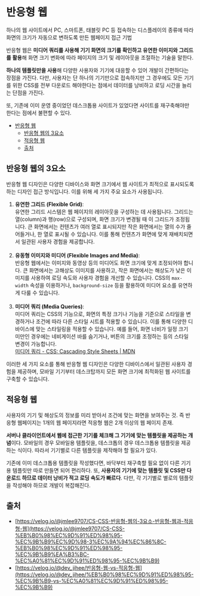# 반응형 웹

하나의 웹 사이트에서 PC, 스마트폰, 태블릿 PC 등 접속하는 디스플레이의 종류에 따라 화면의 크기가 자동으로 변하도록 만든 웹페이지 접근 기법

반응형 웹은 **미디어 쿼리를 사용해 기기 화면의 크기를 확인하고 유연한 이미지와 그리드를 활용**해 화면 크기 변화에 따라 페이지의 크기 및 레이아웃을 조절하는 기술을 말한다.

**하나의 템플릿만을 사용**해 다양한 사용자와 기기에 대응할 수 있어 개발이 간편하다는 장점을 가진다. 다만, 사용자는 단 하나의 기기만으로 접속하지만 그 경우에도 모든 기기를 위한 CSS를 전부 다운로드 해야한다는 점에서 데이터를 낭비하고 로딩 시간을 늘리는 단점을 가진다.

또, 기존에 이미 운영 중이었던 데스크톱용 사이트가 있었다면 사이트를 재구축해야만 한다는 점에서 불편할 수 있다.

- [반응형 웹](#반응형-웹)
  - [반응형 웹의 3요소](#반응형-웹의-3요소)
  - [적응형 웹](#적응형-웹)
  - [출처](#출처)
## 반응형 웹의 3요소

반응형 웹 디자인은 다양한 디바이스와 화면 크기에서 웹 사이트가 최적으로 표시되도록 하는 디자인 접근 방식입니다. 이를 위해 세 가지 주요 요소가 사용됩니다.

1. **유연한 그리드 (Flexible Grid)**:</br>
   유연한 그리드 시스템은 웹 페이지의 레이아웃을 구성하는 데 사용됩니다. 그리드는 열(column)과 행(row)으로 구성되며, 화면 크기가 변경될 때 이 그리드가 조정됩니다. 큰 화면에서는 컨텐츠가 여러 열로 표시되지만 작은 화면에서는 열의 수가 줄어들거나, 한 열로 표시될 수 있습니다. 이를 통해 컨텐츠가 화면에 맞게 재배치되면서 일관된 사용자 경험을 제공합니다.</br></br>
2. **유동형 이미지와 미디어 (Flexible Images and Media)**:</br>
   반응형 웹에서는 이미지와 동영상 등의 미디어도 화면 크기에 맞게 조정되어야 합니다. 큰 화면에서는 고해상도 이미지를 사용하고, 작은 화면에서는 해상도가 낮은 이미지를 사용하여 로딩 속도와 사용자 경험을 개선할 수 있습니다. CSS의 `max-width` 속성을 이용하거나, `background-size` 등을 활용하여 미디어 요소를 유연하게 다룰 수 있습니다.</br></br>
3. **미디어 쿼리 (Media Queries)**:</br>
   미디어 쿼리는 CSS의 기능으로, 화면의 특정 크기나 기능을 기준으로 스타일을 변경하거나 조건에 따라 다른 스타일 시트를 적용할 수 있습니다. 이를 통해 다양한 디바이스에 맞는 스타일링을 적용할 수 있습니다. 예를 들어, 화면 너비가 일정 크기 미만인 경우에는 네비게이션 바를 숨기거나, 버튼의 크기를 조정하는 등의 스타일 변경이 가능합니다.</br>
   [미디어 쿼리 - CSS: Cascading Style Sheets | MDN](https://developer.mozilla.org/ko/docs/Web/CSS/CSS_media_queries)</br>

이러한 세 가지 요소를 통해 반응형 웹 디자인은 다양한 디바이스에서 일관된 사용자 경험을 제공하며, 모바일 기기부터 데스크탑까지 모든 화면 크기에 최적화된 웹 사이트를 구축할 수 있습니다.

## 적응형 웹

사용자의 기기 및 해상도의 정보를 미리 받아서 조건에 맞는 화면을 보여주는 것. 즉 반응형 웹페이지는 1개의 웹 페이지라면 적응형 웹은 2개 이상의 웹 페이지 존재.

**서버나 클라이언트에서 웹에 접근한 기기를 체크해 그 기기에 맞는 템플릿을 제공하는 개념**이다. 모바일의 경우 모바일용 템플릿을, 데스크톱의 경우 데스크톱용 템플릿을 제공하는 식이다. 따라서 기기별로 다른 템플릿을 제작해야 할 필요가 있다.

기존에 이미 데스크톱용 템플릿을 작성했다면, 바닥부터 재구축할 필요 없이 다른 기기용 템플릿만 따로 만들면 되어 편리하다. 또, **사용자의 기기에 맞는 템플릿 및 CSS만 다운로드 하므로 데이터 낭비가 적고 로딩 속도가 빠르다**. 다만, 각 기기별로 별로의 템플릿을 작성해야 하므로 개발이 복잡해진다.

## 출처
- [https://velog.io/@jmlee9707/CS-CSS-반응형-웹의-3요소-반응형-웹과-적응형-웹](https://velog.io/@jmlee9707/CS-CSS-%EB%B0%98%EC%9D%91%ED%98%95-%EC%9B%B9%EC%9D%98-3%EC%9A%94%EC%86%8C-%EB%B0%98%EC%9D%91%ED%98%95-%EC%9B%B9%EA%B3%BC-%EC%A0%81%EC%9D%91%ED%98%95-%EC%9B%B9)
- [https://velog.io/@dev_jihee/반응형-웹-vs-적응형-웹](https://velog.io/@dev_jihee/%EB%B0%98%EC%9D%91%ED%98%95-%EC%9B%B9-vs-%EC%A0%81%EC%9D%91%ED%98%95-%EC%9B%B9)